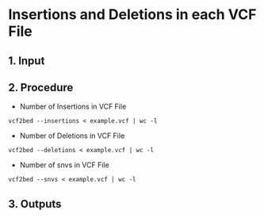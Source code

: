 # Insertions and Deletions in each VCF File

## 1. Input

## 2. Procedure

* Number of Insertions in VCF File

```
vcf2bed --insertions < example.vcf | wc -l
```

* Number of Deletions in VCF File

```
vcf2bed --deletions < example.vcf | wc -l
```

* Number of snvs in VCF File

```
vcf2bed --snvs < example.vcf | wc -l
```

## 3. Outputs
